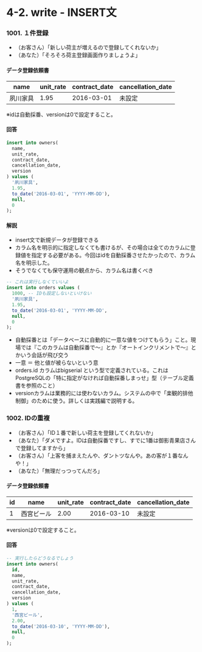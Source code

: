 # 4-2. write - INSERT文

### 1001. １件登録
- （お客さん）「新しい荷主が増えるので登録してくれないか」
- （あなた）「そろそろ荷主登録画面作りましょうよ」

#### データ登録依頼書

| name | unit_rate | contract_date | cancellation_date |
| -- | -- | -- | -- |
| 夙川家具 | 1.95 | 2016-03-01 | 未設定 |

※idは自動採番、versionは0で設定すること。

#### 回答
```sql
insert into owners(
  name, 
  unit_rate, 
  contract_date, 
  cancellation_date, 
  version
) values (
  '夙川家具', 
  1.95, 
  to_date('2016-03-01', 'YYYY-MM-DD'), 
  null,
  0
);
```

#### 解説
- insert文で新規データが登録できる
- カラム名を明示的に指定しなくても書けるが、その場合は全てのカラムに登録値を指定する必要がある。今回はidを自動採番させたかったので、カラム名を明示した。
- そうでなくても保守運用の観点から、カラム名は書くべき

```sql
-- これは実行しなくていいよ
insert into orders values (
  1000, -- IDも設定しないといけない
  '夙川家具', 
  1.95, 
  to_date('2016-03-01', 'YYYY-MM-DD', 
  null,
  0
);
```
- 自動採番とは「データベースに自動的に一意な値をつけてもらう」こと。現場では『このカラムは自動採番で〜』とか『オートインクリメントで〜』とかいう会話が飛び交う
- 一意 ＝ 他と値が被らないという意
- orders.id カラムはbigserial という型で定義されている。これはPostgreSQLの「特に指定がなければ自動採番しまっせ」型（テーブル定義書を参照のこと）
- versionカラムは業務的には使わないカラム。システムの中で「楽観的排他制御」のために使う。詳しくは実践編で説明する。


### 1002. IDの重複
- （お客さん）「ID１番で新しい荷主を登録してくれないか」
- （あなた）「ダメですよ。IDは自動採番ですし、すでに1番は御影青果店さんで登録してますから」
- （お客さん）「上客を捕まえたんや、ダントツなんや。あの客が１番なんや！」
- （あなた）「無理だっつってんだろ」


#### データ登録依頼書

| id| name | unit_rate | contract_date | cancellation_date |
| -- | -- | -- | -- | -- |
| 1 | 西宮ビール | 2.00 | 2016-03-10 | 未設定 |

※versionは0で設定すること。

#### 回答
```sql
-- 実行したらどうなるでしょう
insert into owners(
  id,
  name, 
  unit_rate, 
  contract_date, 
  cancellation_date, 
  version
) values (
  1,
  '西宮ビール', 
  2.00, 
  to_date('2016-03-10', 'YYYY-MM-DD'), 
  null,
  0
);
```
